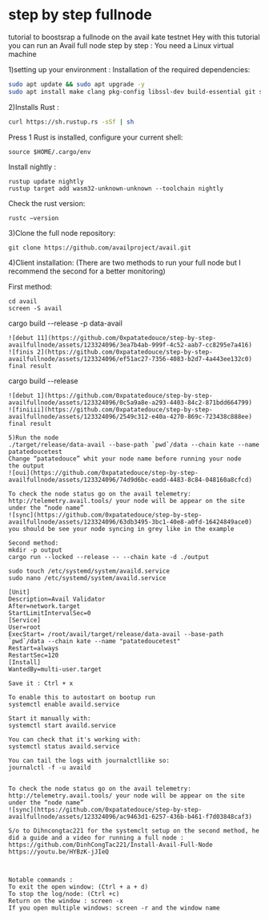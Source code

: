 # step by step fullnode 
 tutorial to boostsrap a fullnode on the avail kate testnet
Hey with this tutorial you can run an Avail full node step by step :
You need a Linux virtual machine 

1)setting up your environment :
Installation of the required dependencies:
```bash
sudo apt update && sudo apt upgrade -y
sudo apt install make clang pkg-config libssl-dev build-essential git screen protobuf-compiler -y
```

2)Installs Rust :
```bash
curl https://sh.rustup.rs -sSf | sh
```
Press 1
Rust is installed, configure your current shell:
```
source $HOME/.cargo/env
```
Install nightly :
```
rustup update nightly
rustup target add wasm32-unknown-unknown --toolchain nightly
```
Check the rust version:
```
rustc —version
```

3)Clone the full node repository:
```
git clone https://github.com/availproject/avail.git
```

4)Client installation:
(There are two methods to run your full node but I recommend the second for a better monitoring)

First method:
```
cd avail
screen -S avail
```
cargo build --release -p data-avail
```
![debut 11](https://github.com/0xpatatedouce/step-by-step-availfullnode/assets/123324096/3ea7b4ab-999f-4c52-aab7-cc8295e7a416)
![finis 2](https://github.com/0xpatatedouce/step-by-step-availfullnode/assets/123324096/ef51ac27-7356-4083-b2d7-4a443ee132c0)
final result
```
cargo build --release
```
![debut 1](https://github.com/0xpatatedouce/step-by-step-availfullnode/assets/123324096/0c5a9a8e-a293-4403-84c2-871bdd664799)
![finiiii](https://github.com/0xpatatedouce/step-by-step-availfullnode/assets/123324096/2549c312-e40a-4270-869c-723438c888ee)
final result

5)Run the node
./target/release/data-avail --base-path `pwd`/data --chain kate --name patatedoucetest
Change “patatedouce” whit your node name before running your node
the output 
![oui](https://github.com/0xpatatedouce/step-by-step-availfullnode/assets/123324096/74d9d6bc-eadd-4483-8c84-048160a8cfcd)

To check the node status go on the avail telemetry: http://telemetry.avail.tools/ your node will be appear on the site under the “node name”
![sync](https://github.com/0xpatatedouce/step-by-step-availfullnode/assets/123324096/63db3495-3bc1-40e8-a0fd-16424849ace0)
you should be see your node syncing in grey like in the example

Second method:
mkdir -p output
cargo run --locked --release -- --chain kate -d ./output

sudo touch /etc/systemd/system/availd.service
sudo nano /etc/systemd/system/availd.service

[Unit]
Description=Avail Validator
After=network.target
StartLimitIntervalSec=0
[Service]
User=root
ExecStart= /root/avail/target/release/data-avail --base-path `pwd`/data --chain kate --name "patatedoucetest"
Restart=always
RestartSec=120
[Install]
WantedBy=multi-user.target

Save it : Ctrl + x

To enable this to autostart on bootup run
systemctl enable availd.service

Start it manually with:
systemctl start availd.service

You can check that it's working with:
systemctl status availd.service

You can tail the logs with journalctllike so:
journalctl -f -u availd


To check the node status go on the avail telemetry: http://telemetry.avail.tools/ your node will be appear on the site under the “node name”
![sync](https://github.com/0xpatatedouce/step-by-step-availfullnode/assets/123324096/ac9463d1-6257-436b-b461-f7d03848caf3)

S/o to Dihncongtac221 for the systemclt setup on the second method, he did a guide and a video for running a full node :
https://github.com/DinhCongTac221/Install-Avail-Full-Node
https://youtu.be/HYBzK-jJIeQ



Notable commands :
To exit the open window: (Ctrl + a + d)
To stop the log/node: (Ctrl +c)
Return on the window : screen -x
If you open multiple windows: screen -r and the window name
